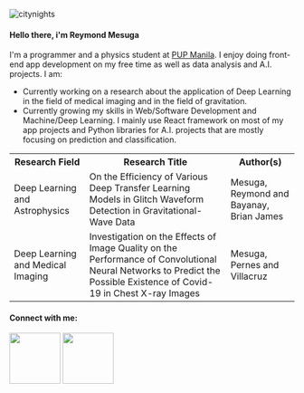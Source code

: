 
![citynights](https://user-images.githubusercontent.com/74803864/115126848-b57b4480-a004-11eb-951f-ea233d505a20.jpg)
<!-- <h4><strong>Hello there, i'm <a href="insert_website_link" target="_blank" rel="noopener noreferrer">Reymond Mesuga</a></strong></h4> -->
<h4><strong>Hello there, i'm Reymond Mesuga</strong></h4>
<p>I'm a programmer and a physics student at <a href="https://www.pup.edu.ph/">PUP Manila</a>. I enjoy doing front-end app development on my free time as well as data analysis and A.I. projects. I am:</p>
<ul>
  <li>Currently working on a research about the application of Deep Learning in the field of medical imaging and in the field of gravitation.</li>
  <li>Currently growing my skills in Web/Software Development and Machine/Deep Learning. I mainly use React framework on most of my app projects and Python libraries for A.I. projects that are mostly focusing on prediction and classification. </li>
</ul>
<!-- <p><i>Please click my name to check my personal website.</i></p> -->

<!-- <table>
  <tr>
    <th>Field of Interest:</th>
    <th>I am open to:</th>
    <th>Contact me on:</th>
  </tr>
  <tr>
    <td>Web and Software Development</td>
    <td>Web/Software Development Internship</td>
    <td>Gmail: mesugareymondrobin@gmail.com</td>
  </tr>
  <tr>
    <td>Machine and Deep Learning</td>
    <td>AI Engineering Internship</td>
    <td>Outlook: mesugareymondrobin@outlook.com</td>
  </tr>
  <tr>
    <td>Data Analysis</td>
    <td>Any collaboration work</td>
    <td>Student Email: rrmesuga@iskolarngbayan.pup.edu.ph</td>  
  </tr>
  <tr>
    <td>Programming in general</td>
    <td>Give my opinion on something. Just message me.</td>
    <td>LinkedIn: insert_linkedin_link</td>
  </tr>
</table> -->

<table>
  <tr>
    <th>Research Field</th>
    <th>Research Title</th>
    <th>Author(s)</th>
  </tr>
  <tr>
    <td>Deep Learning and Astrophysics</td>
    <td>On the Efficiency of Various Deep Transfer Learning Models in Glitch Waveform Detection in Gravitational-Wave Data</td>
    <td>Mesuga, Reymond and Bayanay, Brian James</td>
  </tr>
  <tr>
    <td>Deep Learning and Medical Imaging</td>
    <td>Investigation on the Effects of Image Quality on the Performance of Convolutional Neural Networks to Predict the Possible Existence of Covid-19 in Chest X-ray Images</td>
    <td>Mesuga, Pernes and Villacruz</td>
  </tr>
</table>


<h4><strong>Connect with me:</strong></h4>
<p align = "center">
  

<!-- [<img width="90rem" src="https://img.shields.io/badge/LinkedIn-0077B5?style=for-the-badge&logo=linkedin&logoColor=white"/>](insert_linkedin_link) -->
[<img width="90rem" src="https://img.shields.io/badge/GitHub-100000?style=for-the-badge&logo=github&logoColor=white"/>](https://github.com/Rey-commits)
[<img width="90rem" src="https://img.shields.io/badge/Facebook-1877F2?style=for-the-badge&logo=facebook&logoColor=white"/>](https://www.facebook.com/reymond.mesugah/)
</p>



